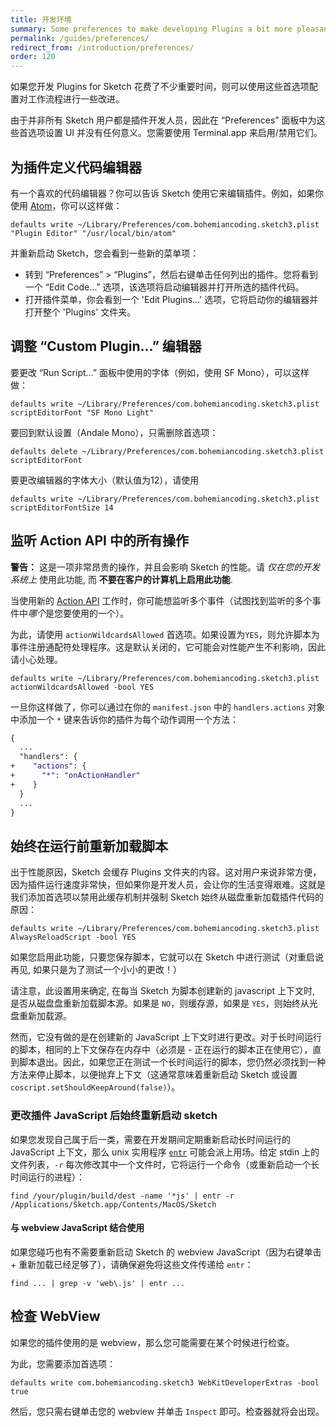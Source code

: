 ```yaml
---
title: 开发环境
summary: Some preferences to make developing Plugins a bit more pleasant
permalink: /guides/preferences/
redirect_from: /introduction/preferences/
order: 120
---
```


如果您开发 Plugins for Sketch 花费了不少重要时间，则可以使用这些首选项配置对工作流程进行一些改进。

由于并非所有 Sketch 用户都是插件开发人员，因此在 “Preferences” 面板中为这些首选项设置 UI 并没有任何意义。您需要使用 Terminal.app 来启用/禁用它们。

## 为插件定义代码编辑器

有一个喜欢的代码编辑器？你可以告诉 Sketch 使用它来编辑插件。例如，如果你使用 [Atom](https://atom.io/)，你可以这样做：

```shell
defaults write ~/Library/Preferences/com.bohemiancoding.sketch3.plist "Plugin Editor" "/usr/local/bin/atom"
```

并重新启动 Sketch，您会看到一些新的菜单项：

* 转到 “Preferences” > “Plugins”，然后右键单击任何列出的插件。您将看到一个 “Edit Code…” 选项，该选项将启动编辑器并打开所选的插件代码。
* 打开插件菜单，你会看到一个 'Edit Plugins…' 选项，它将启动你的编辑器并打开整个 'Plugins' 文件夹。

## 调整 “Custom Plugin…” 编辑器

要更改 “Run Script…” 面板中使用的字体（例如，使用 SF Mono），可以这样做：

```shell
defaults write ~/Library/Preferences/com.bohemiancoding.sketch3.plist scriptEditorFont "SF Mono Light"
```

要回到默认设置（Andale Mono），只需删除首选项：

```shell
defaults delete ~/Library/Preferences/com.bohemiancoding.sketch3.plist scriptEditorFont
```

要更改编辑器的字体大小（默认值为12），请使用

```shell
defaults write ~/Library/Preferences/com.bohemiancoding.sketch3.plist scriptEditorFontSize 14
```

## 监听 Action API 中的所有操作

<p class="warning">
  <strong>警告：</strong> 这是一项非常昂贵的操作，并且会影响 Sketch 的性能。请 <em>仅在您的开发系统上</em> 使用此功能, 而 <strong>不要在客户的计算机上启用此功能</strong>.
</p>

当使用新的 [Action API](/reference/action/) 工作时，你可能想监听多个事件（试图找到监听的多个事件中*哪个*是您要使用的一个）。

为此，请使用 `actionWildcardsAllowed` 首选项。如果设置为`YES`，则允许脚本为事件注册通配符处理程序。这是默认关闭的，它可能会对性能产生不利影响，因此请小心处理。

```shell
defaults write ~/Library/Preferences/com.bohemiancoding.sketch3.plist actionWildcardsAllowed -bool YES
```

一旦你这样做了，你可以通过在你的 `manifest.json` 中的 `handlers.actions` 对象中添加一个 `*` 键来告诉你的插件为每个动作调用一个方法：


```diff
{
  ...
  "handlers": {
+    "actions": {
+      "*": "onActionHandler"
+    }
  }
  ...
}
```

## 始终在运行前重新加载脚本

出于性能原因，Sketch 会缓存 Plugins 文件夹的内容。这对用户来说非常方便，因为插件运行速度非常快，但如果你是开发人员，会让你的生活变得艰难。这就是我们添加首选项以禁用此缓存机制并强制 Sketch 始终从磁盘重新加载插件代码的原因：

```shell
defaults write ~/Library/Preferences/com.bohemiancoding.sketch3.plist AlwaysReloadScript -bool YES
```

如果您启用此功能，只要您保存脚本，它就可以在 Sketch 中进行测试（对重启说再见, 如果只是为了测试一个小小的更改！）

请注意，此设置用来确定, 在每当 Sketch 为脚本创建新的 javascript 上下文时, 是否从磁盘盘重新加载脚本源。如果是 `NO`，则缓存源，如果是 `YES`，则始终从光盘重新加载源。

然而，它没有做的是在创建新的 JavaScript 上下文时进行更改。对于长时间运行的脚本，相同的上下文保存在内存中（必须是 - 正在运行的脚本正在使用它），直到脚本退出。因此，如果您正在测试一个长时间运行的脚本，您仍然必须找到一种方法来停止脚本，以便抛弃上下文（这通常意味着重新启动 Sketch 或设置 `coscript.setShouldKeepAround(false)`）。

### 更改插件 JavaScript 后始终重新启动 sketch

如果您发现自己属于后一类，需要在开发期间定期重新启动长时间运行的 JavaScript 上下文，那么 unix 实用程序 [`entr`](http://entrproject.org/) 可能会派上用场。给定 stdin 上的文件列表，`-r` 每次修改其中一个文件时，它将运行一个命令（或重新启动一个长时间运行的进程）：

`find /your/plugin/build/dest -name '*js' | entr -r /Applications/Sketch.app/Contents/MacOS/Sketch`

#### 与 webview JavaScript 结合使用

如果您碰巧也有不需要重新启动 Sketch 的 webview JavaScript（因为右键单击 + 重新加载已经足够了），请确保避免将这些文件传递给 `entr`：

`find ... | grep -v 'web\.js' | entr ...`

## 检查 WebView

如果您的插件使用的是 webview，那么您可能需要在某个时候进行检查。

为此，您需要添加首选项：

```shell
defaults write com.bohemiancoding.sketch3 WebKitDeveloperExtras -bool true
```

然后，您只需右键单击您的 webview 并单击 `Inspect` 即可。检查器就将会出现。
